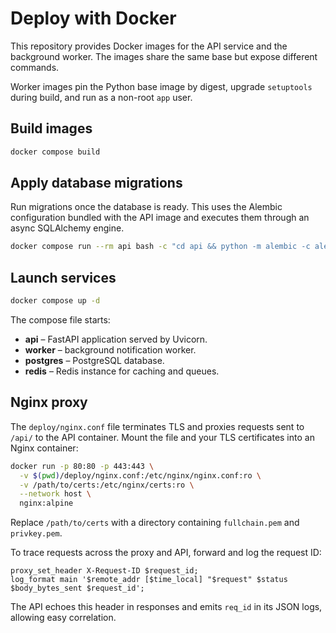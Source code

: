 # Deploy with Docker

This repository provides Docker images for the API service and the background worker. The images share the same base but expose different commands.

Worker images pin the Python base image by digest, upgrade ``setuptools`` during build, and run as a non-root ``app`` user.

## Build images

```bash
docker compose build
```

## Apply database migrations

Run migrations once the database is ready. This uses the Alembic configuration
bundled with the API image and executes them through an async SQLAlchemy engine.

```bash
docker compose run --rm api bash -c "cd api && python -m alembic -c alembic.ini -x db_url=$SYNC_DATABASE_URL upgrade head"
```

## Launch services

```bash
docker compose up -d
```

The compose file starts:

- **api** – FastAPI application served by Uvicorn.
- **worker** – background notification worker.
- **postgres** – PostgreSQL database.
- **redis** – Redis instance for caching and queues.

## Nginx proxy

The `deploy/nginx.conf` file terminates TLS and proxies requests sent to `/api/` to the API container. Mount the file and your TLS certificates into an Nginx container:

```bash
docker run -p 80:80 -p 443:443 \
  -v $(pwd)/deploy/nginx.conf:/etc/nginx/nginx.conf:ro \
  -v /path/to/certs:/etc/nginx/certs:ro \
  --network host \
  nginx:alpine
```

Replace `/path/to/certs` with a directory containing `fullchain.pem` and `privkey.pem`.

To trace requests across the proxy and API, forward and log the request ID:

```nginx
proxy_set_header X-Request-ID $request_id;
log_format main '$remote_addr [$time_local] "$request" $status $body_bytes_sent $request_id';
```

The API echoes this header in responses and emits `req_id` in its JSON logs,
allowing easy correlation.
